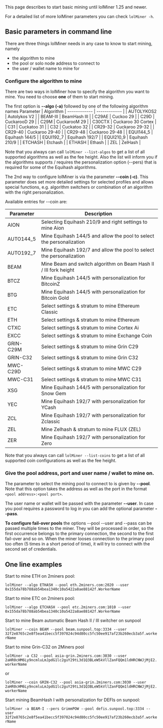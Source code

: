 This page describes to start basic mining until lolMiner 1.25 and newer.

For a detailed list of more lolMiner parameters you can check `lolMiner -h`.

## Basic parameters in command line

There are three things lolMiner needs in any case to know to start mining, namely
- the algorithm to mine
- the pool or solo node address to connect to
- the user / wallet name to mine for

### Configure the algorithm to mine

There are two ways in lolMiner how to specify the algorithm you want to mine. You need to choose **one** of them to start mining.

The first option is **--algo (-a)** followed by one of the following algorithm names
Parameter | Algorithm
| ------------- | ------------- |
| AUTOLYKOS2 | Autolykos V2  |
| BEAM-III | BeamHash III |
| C29AE   | Cuckoo 29  |
| C29D  | CuckarooD 29  |
| C29M | CuckarooM 29 |
| C30CTX | Cuckaroo 30 Cortex |
| C31 | Cuckatoo 31   |
| C32 | Cuckatoo 32   |
| CR29-32   | Cuckaroo 29-32  |
| CR29-40  | Cuckaroo 29-40  |
| CR29-48 | Cuckaroo 29-48 |
| EQUI144_5 | Equihash 144/5  |
| EQUI192_7 | Equihash 192/7  |
| EQUI210_9 | Equihash 210/9  |
| ETCHASH | Etchash  |
| ETHASH | Ethash   |
| ZEL | ZelHash |

Note that you always can call `lolMiner --list-algos` to get a list of all supported algorithms as well as the fee height. Also the list will inform you if the algorithms supports / requires the personalization option (--pers) that is required for some of the Equihash algorithms.


The 2nd way to configure lolMiner is via the parameter **--coin (-c)**. This parameter does set more detailed settings for selected profiles and allows special functions, e.g. algorithm switchers or combination of an algorithm with the right personalization.

Available entries for --coin are:

Parameter | Description
| ------------- | ------------- |
| AION | Selecting Equihash 210/9 and right settings to mine Aion |
| AUTO144_5 | Mine Equihash 144/5 and allow the pool to select the personalization |
| AUTO192_7 | Mine Equihash 192/7 and allow the pool to select the personalization |
| BEAM | Mine Beam and switch algorithm on Beam Hash II / III fork height |
| BTCZ | Mine Equihash 144/5 with personalization for BitcoinZ  |
| BTG  | Mine Equihash 144/5 with personalization for Bitcoin Gold  |
|ETC | Select settings & stratum to mine Ethereum Classic |
|ETH | Select settings  & stratum to mine Ethereum |
|CTXC | Select settings & stratum to mine Cortex Ai |
|EXCC | Select settings  & stratum to mine Exchange Coin |
|GRIN-C29M | Select settings & stratum to mine Grin C29 |
|GRIN-C32  | Select settings & stratum to mine Grin C32 |
|MWC-C29D  | Select settings & stratum to mine MWC C29 |
|MWC-C31  | Select settings & stratum to mine MWC C31 |
|XSG | Mine Equihash 144/5 with personalization for Snow Gem |
|YEC | Mine Equihash 192/7 with personalization for YCash |
|ZCL | Mine Equihash 192/7 with personalization for Zclassic |
|ZEL | Mine Zelhash & stratum to mine FLUX (ZEL) |
|ZER  | Mine Equihash 192/7 with personalization for Zero |

Note that you always can call `lolMiner --list-coins` to get a list of all supported coin configurations as well as the fee height.

### Give the pool address, port and user name / wallet to mine on.

The parameter to select the mining pool to connect to is given by **--pool**. Note that this option takes the address as well as the port in the format `<pool address>:<pool port>`.

The user name or wallet will be passed with the parameter **--user**. In case you pool requires a password to log in you can add the optional parameter **--pass**.

**To configure fail-over pools** the options --pool --user and --pass can be passed multiple times to the miner. They will be processed in order, so the first occurrence belongs to the primary connection, the second to the first fail-over and so on. When the miner looses connection to the primary pool too often (5 times in a short period of time), it will try to connect with the second set of credentials.


## One line examples

Start to mine ETH on 2miners pool:

`lolMiner --algo ETHASH --pool eth.2miners.com:2020 --user 0x155da78b788ab54bea1340c10a5422a8ae88142f.WorkerName`

Start to mine ETC on 2miners pool:

`lolMiner --algo ETCHASH --pool etc.2miners.com:1010 --user 0x155da78b788ab54bea1340c10a5422a8ae88142f.WorkerName`

Start to mine Beam automatic Beam Hash II / III switcher on sunpool

`lolMiner --coin BEAM --pool beam.sunpool.top:3334 --user 32f2e8765c2e8f5ea41becc5f397024c94d80cc5fc50ee917af23b260ecb3a5f.workerName`

Start to mine Grin-C32 on 2Miners pool

`lolMiner -a C32 --pool asia-grin.2miners.com:3030 --user 2aHR0cHM6Ly9ncmluLmJpdG1lc2guY29tL3d1Q3BLeW5kVllZanFQQm1ldHRCNWJjMjE2.workerName`

or

`lolMiner --coin GRIN-C32 --pool asia-grin.2miners.com:3030 --user 2aHR0cHM6Ly9ncmluLmJpdG1lc2guY29tL3d1Q3BLeW5kVllZanFQQm1ldHRCNWJjMjE2.workerName`

Start mining BeamHash I with personalization for DEFIs on sunpool:

`lolMiner -a BEAM-I --pers GrimmPOW --pool defis.sunpool.top:3334 --user 32f2e8765c2e8f5ea41becc5f397024c94d80cc5fc50ee917af23b260ecb3a5f.workerName`


